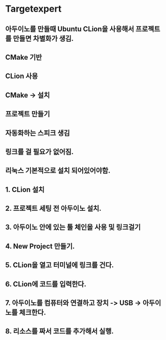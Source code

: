 # Targetexpert
## 아두이노를 만들때 Ubuntu CLion을 사용해서 프로젝트를 만들면 차별화가 생김.
## CMake 기반
## CLion 사용

## CMake -> 설치

## 프로젝트 만들기
## 자동화하는 스피크 생김
## 링크를 걸 필요가 없어짐.

## 리눅스 기본적으로 설치 되어있어야함.

## 1. CLion 설치
## 2. 프로젝트 세팅 전 아두이노 설치.
## 3. 아두이노 안에 있는 툴 체인을 사용 및 링크걸기
## 4. New Project 만들기.
## 5. CLion을 열고 터미널에 링크를 건다.
## 6. CLion에 코드를 입력한다.
## 7. 아두이노를 컴퓨터와 연결하고 장치 -> USB -> 아두이노를 체크한다.
## 8. 리소스를 짜서 코드를 추가해서 실행.
